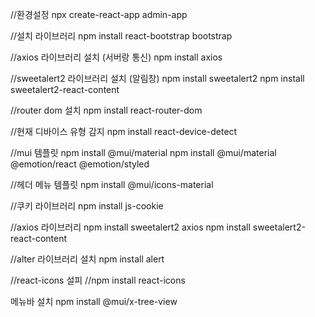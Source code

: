 //환경설정
npx create-react-app admin-app

//설치 라이브러리
npm install react-bootstrap bootstrap

//axios 라이브러리 설치 (서버랑 통신)
npm install axios

//sweetalert2 라이브러리 설치 (알림창)
npm install sweetalert2 npm install sweetalert2-react-content

//router dom 설치
npm install react-router-dom

//현재 디바이스 유형 감지
 npm install react-device-detect

//mui 템플릿
npm install @mui/material
npm install @mui/material @emotion/react @emotion/styled

//헤더 메뉴 템플릿
 npm install @mui/icons-material

//쿠키 라이브러리
npm install js-cookie

//axios 라이브러리
npm install sweetalert2 axios
npm install sweetalert2-react-content

//alter 라이브러리 설치
npm install alert

//react-icons 설피
//npm install react-icons

메뉴바 설치
npm install @mui/x-tree-view